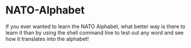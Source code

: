 # NATO-Alphabet
If you ever wanted to learn the NATO Alphabet, what better way is there to learn it than by using the shell command line to test out any word and see how it translates into the alphabet!
